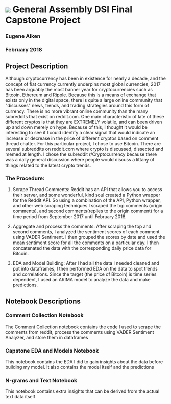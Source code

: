 # ![](https://ga-dash.s3.amazonaws.com/production/assets/logo-9f88ae6c9c3871690e33280fcf557f33.png) General Assembly DSI Final Capstone Project
### Eugene Aiken
### February 2018

## Project Description

Although cryptocurrency has been in existence for nearly a decade, and the concept of fiat currency currently underpins most global currencies, 2017 has been arguably the most banner year for cryptocurrencies such as Bitcoin, Ethereum and Ripple. Because this is a means of exchange that exists only in the digital space, there is quite a large online community that "discusses" news, trends, and trading strategies around this form of currency. There is no more vibrant online community than the many subreddits that exist on reddit.com. One main characteristic of late of these different cryptos is that they are EXTREMELY volatile, and can been driven up and down merely on hype. Because of this, I thought it would be interesting to see if I could identify a clear signal that would indicate an increase or decrease in the price of different cryptos based on comment thread chatter. For this particular project, I chose to use Bitcoin. There are several subreddits on reddit.com where crypto is discussed, dissected and memed at length. I chose the subreddit r/Cryptocurrency because there was a daily general discussion where people would discuss a littany of things related to the latest crypto trends.

### The Procedure:
1. Scrape Thread Comments: Reddit has an API that allows you to access their server, and some wonderful, kind soul created a Python wrapper for the Reddit API. So using a combination of the API, Python wrapper, and other web scraping techniques I scraped the top comments (origin comments), and second comments(replies to the origin comment) for a time period from September 2017 until February 2018.

2. Aggregate and process the comments: After scraping the top and second comments, I analyzed the sentiment scores of each comment using VADER Sentiment. I then grouped the scores by date and used the mean sentiment score for all the comments on a particular day. I then concatenated the data with the corresponding daily price data for Bitcoin.

3. EDA and Model Building: After I had all the data I needed cleaned and put into dataframes, I then performed EDA on the data to spot trends and correlations. Since the target (the price of Bitcoin) is time series dependent, I used an ARIMA model to analyze the data and make predictions.


## Notebook Descriptions

### Comment Collection Notebook
The Comment Collection notebook contains the code I used to scrape the comments from reddit, process the comments using VADER Sentiment Analyzer, and store them in dataframes

### Capstone EDA and Models Notebook
This notebook contains the EDA I did to gain insights about the data before building my model. It also contains the model itself and the predictions

### N-grams and Text Notebook
This notebook contains extra insights that can be derived from the actual text data itself

